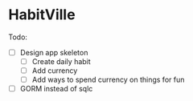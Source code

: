 # HabitVille

Todo:

* [ ] Design app skeleton
  * [ ] Create daily habit
  * [ ] Add currency
  * [ ] Add ways to spend currency on things for fun

* [ ] GORM instead of sqlc
